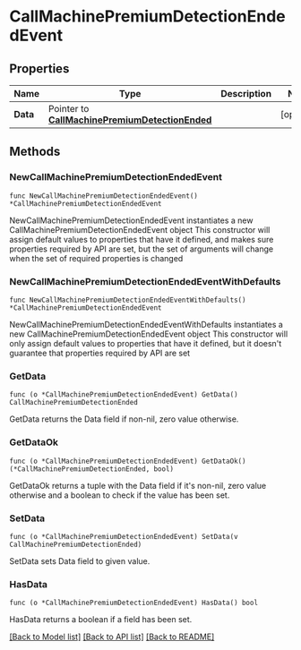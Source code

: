 # CallMachinePremiumDetectionEndedEvent

## Properties

Name | Type | Description | Notes
------------ | ------------- | ------------- | -------------
**Data** | Pointer to [**CallMachinePremiumDetectionEnded**](CallMachinePremiumDetectionEnded.md) |  | [optional] 

## Methods

### NewCallMachinePremiumDetectionEndedEvent

`func NewCallMachinePremiumDetectionEndedEvent() *CallMachinePremiumDetectionEndedEvent`

NewCallMachinePremiumDetectionEndedEvent instantiates a new CallMachinePremiumDetectionEndedEvent object
This constructor will assign default values to properties that have it defined,
and makes sure properties required by API are set, but the set of arguments
will change when the set of required properties is changed

### NewCallMachinePremiumDetectionEndedEventWithDefaults

`func NewCallMachinePremiumDetectionEndedEventWithDefaults() *CallMachinePremiumDetectionEndedEvent`

NewCallMachinePremiumDetectionEndedEventWithDefaults instantiates a new CallMachinePremiumDetectionEndedEvent object
This constructor will only assign default values to properties that have it defined,
but it doesn't guarantee that properties required by API are set

### GetData

`func (o *CallMachinePremiumDetectionEndedEvent) GetData() CallMachinePremiumDetectionEnded`

GetData returns the Data field if non-nil, zero value otherwise.

### GetDataOk

`func (o *CallMachinePremiumDetectionEndedEvent) GetDataOk() (*CallMachinePremiumDetectionEnded, bool)`

GetDataOk returns a tuple with the Data field if it's non-nil, zero value otherwise
and a boolean to check if the value has been set.

### SetData

`func (o *CallMachinePremiumDetectionEndedEvent) SetData(v CallMachinePremiumDetectionEnded)`

SetData sets Data field to given value.

### HasData

`func (o *CallMachinePremiumDetectionEndedEvent) HasData() bool`

HasData returns a boolean if a field has been set.


[[Back to Model list]](../README.md#documentation-for-models) [[Back to API list]](../README.md#documentation-for-api-endpoints) [[Back to README]](../README.md)


